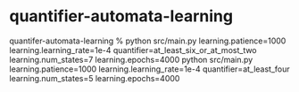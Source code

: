 # quantifier-automata-learning
quantifer-automata-learning % python src/main.py learning.patience=1000 learning.learning_rate=1e-4 quantifier=at_least_six_or_at_most_two learning.num_states=7 learning.epochs=4000
python src/main.py learning.patience=1000 learning.learning_rate=1e-4 quantifier=at_least_four learning.num_states=5 learning.epochs=4000
